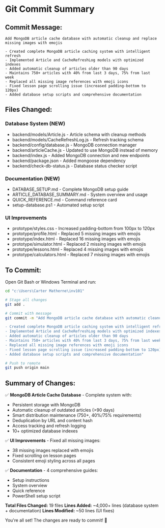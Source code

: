 # Git Commit Summary

## Commit Message:
```
Add MongoDB article cache database with automatic cleanup and replace missing images with emojis

- Created complete MongoDB article caching system with intelligent refresh
- Implemented Article and CacheRefreshLog models with optimized indexes
- Added automatic cleanup of articles older than 90 days
- Maintains 750+ articles with 40% from last 3 days, 75% from last week
- Replaced all missing image references with emoji icons
- Fixed lesson page scrolling issue (increased padding-bottom to 120px)
- Added database setup scripts and comprehensive documentation
```

## Files Changed:

### Database System (NEW)
- backend/models/Article.js - Article schema with cleanup methods
- backend/models/CacheRefreshLog.js - Refresh tracking schema
- backend/config/database.js - MongoDB connection manager
- backend/articleCache.js - Updated to use MongoDB instead of memory
- backend/index.js - Added MongoDB connection and new endpoints
- backend/package.json - Added mongoose dependency
- backend/check-db-status.js - Database status checker script

### Documentation (NEW)
- DATABASE_SETUP.md - Complete MongoDB setup guide
- ARTICLE_DATABASE_SUMMARY.md - System overview and usage
- QUICK_REFERENCE.md - Command reference card
- setup-database.ps1 - Automated setup script

### UI Improvements
- prototype/styles.css - Increased padding-bottom from 100px to 120px
- prototype/profile.html - Replaced 5 missing images with emojis
- prototype/index.html - Replaced 16 missing images with emojis
- prototype/simulator.html - Replaced 2 missing images with emojis
- prototype/lessons.html - Replaced 4 missing images with emojis
- prototype/calculators.html - Replaced 7 missing images with emojis

## To Commit:

Open Git Bash or Windows Terminal and run:

```bash
cd "c:\Users\Carter Matherne\inv101"

# Stage all changes
git add .

# Commit with message
git commit -m "Add MongoDB article cache database with automatic cleanup and replace missing images with emojis

- Created complete MongoDB article caching system with intelligent refresh
- Implemented Article and CacheRefreshLog models with optimized indexes
- Added automatic cleanup of articles older than 90 days
- Maintains 750+ articles with 40% from last 3 days, 75% from last week
- Replaced all missing image references with emoji icons
- Fixed lesson page scrolling issue (increased padding-bottom to 120px)
- Added database setup scripts and comprehensive documentation"

# Push to remote
git push origin main
```

## Summary of Changes:

✅ **MongoDB Article Cache Database** - Complete system with:
  - Persistent storage with MongoDB
  - Automatic cleanup of outdated articles (>90 days)
  - Smart distribution maintenance (750+, 40%/75% requirements)
  - Deduplication by URL and content hash
  - Access tracking and refresh logging
  - 10+ optimized database indexes

✅ **UI Improvements** - Fixed all missing images:
  - 38 missing images replaced with emojis
  - Fixed scrolling on lesson pages
  - Consistent emoji styling across all pages

✅ **Documentation** - 4 comprehensive guides:
  - Setup instructions
  - System overview
  - Quick reference
  - PowerShell setup script

**Total Files Changed:** 19 files
**Lines Added:** ~4,000+ lines (database system + documentation)
**Lines Modified:** ~50 lines (UI fixes)

You're all set! The changes are ready to commit! 🚀
